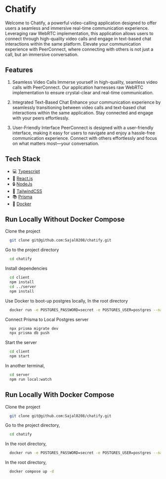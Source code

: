 
# Chatify

Welcome to Chatify, a powerful video-calling application designed to offer users a seamless and immersive real-time communication experience. Leveraging raw WebRTC implementation, this application allows users to connect through high-quality video calls and engage in text-based chat interactions within the same platform. Elevate your communication experience with PeerConnect, where connecting with others is not just a call, but an immersive conversation.








## Features

1. Seamless Video Calls
Immerse yourself in high-quality, seamless video calls with PeerConnect. Our application harnesses raw WebRTC implementation to ensure crystal-clear and real-time communication.

2. Integrated Text-Based Chat
Enhance your communication experience by seamlessly transitioning between video calls and text-based chat interactions within the same application. Stay connected and engage with your peers effortlessly.

3. User-Friendly Interface
PeerConnect is designed with a user-friendly interface, making it easy for users to navigate and enjoy a hassle-free communication experience. Connect with others effortlessly and focus on what matters most—your conversation.




## Tech Stack

- 💻 [Typescript](https://www.typescriptlang.org/)
- 🚀 [React.js](https://nextjs.org/)
- 🔒 [NodeJs](https://next-auth.js.org/)
- 🎨 [TailwindCSS](https://tailwindcss.com/)
- 📚 [Prisma](https://prisma.io/)
-  🐳 [Docker](https://docker.com/)


## Run Locally Without Docker Compose

Clone the project

```bash
  git clone git@github.com:Sajal0208/chatify.git
```

Go to the project directory

```bash
  cd chatify
```

Install dependencies

```bash
  cd client 
  npm install
  cd ../server
  npm install
```

Use Docker to boot-up postgres locally,
In the root directory

```bash
  docker run -e POSTGRES_PASSWORD=secret -e POSTGRES_USER=postgres --name postgresdb -p 5432:5432 postgres
```

Connect Prisma to Local Postgres server

```bash
  npx prisma migrate dev
  npx prisma db push
```

Start the server

```bash
  cd client
  npm start
```

In another terminal,

```bash
  cd server
  npm run local:watch
```

## Run Locally With Docker Compose

Clone the project

```bash
  git clone git@github.com:Sajal0208/chatify.git
```

Go to the project directory,

```bash
  cd chatify
```

In the root directory,

```bash
  docker run -e POSTGRES_PASSWORD=secret -e POSTGRES_USER=postgres --name postgresdb -p 5432:5432 postgres
```

In the root directory,

```bash
  docker compose up -d
```
